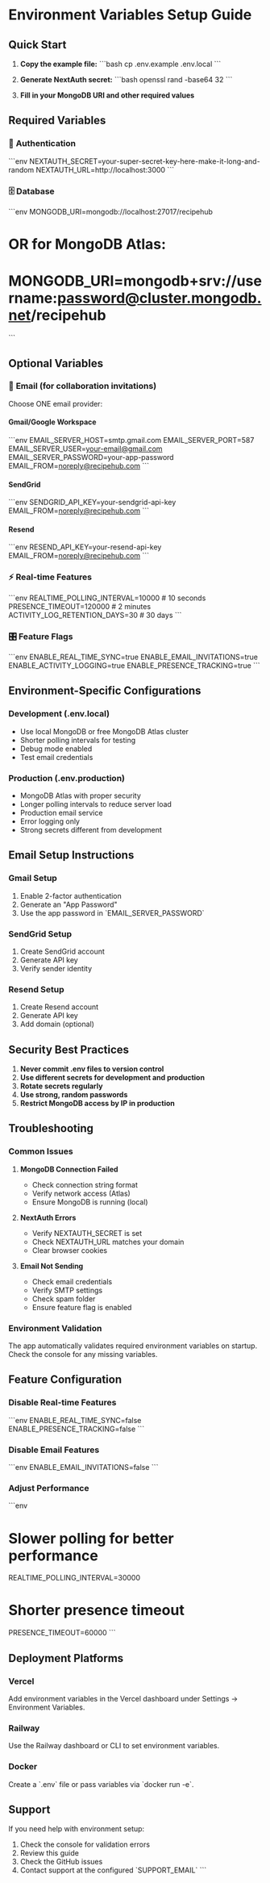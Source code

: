 # Environment Variables Setup Guide

## Quick Start

1. **Copy the example file:**
   \`\`\`bash
   cp .env.example .env.local
   \`\`\`

2. **Generate NextAuth secret:**
   \`\`\`bash
   openssl rand -base64 32
   \`\`\`

3. **Fill in your MongoDB URI and other required values**

## Required Variables

### 🔐 **Authentication**
\`\`\`env
NEXTAUTH_SECRET=your-super-secret-key-here-make-it-long-and-random
NEXTAUTH_URL=http://localhost:3000
\`\`\`

### 🗄️ **Database**
\`\`\`env
MONGODB_URI=mongodb://localhost:27017/recipehub
# OR for MongoDB Atlas:
# MONGODB_URI=mongodb+srv://username:password@cluster.mongodb.net/recipehub
\`\`\`

## Optional Variables

### 📧 **Email (for collaboration invitations)**

Choose ONE email provider:

#### Gmail/Google Workspace
\`\`\`env
EMAIL_SERVER_HOST=smtp.gmail.com
EMAIL_SERVER_PORT=587
EMAIL_SERVER_USER=your-email@gmail.com
EMAIL_SERVER_PASSWORD=your-app-password
EMAIL_FROM=noreply@recipehub.com
\`\`\`

#### SendGrid
\`\`\`env
SENDGRID_API_KEY=your-sendgrid-api-key
EMAIL_FROM=noreply@recipehub.com
\`\`\`

#### Resend
\`\`\`env
RESEND_API_KEY=your-resend-api-key
EMAIL_FROM=noreply@recipehub.com
\`\`\`

### ⚡ **Real-time Features**
\`\`\`env
REALTIME_POLLING_INTERVAL=10000      # 10 seconds
PRESENCE_TIMEOUT=120000              # 2 minutes
ACTIVITY_LOG_RETENTION_DAYS=30       # 30 days
\`\`\`

### 🎛️ **Feature Flags**
\`\`\`env
ENABLE_REAL_TIME_SYNC=true
ENABLE_EMAIL_INVITATIONS=true
ENABLE_ACTIVITY_LOGGING=true
ENABLE_PRESENCE_TRACKING=true
\`\`\`

## Environment-Specific Configurations

### Development (.env.local)
- Use local MongoDB or free MongoDB Atlas cluster
- Shorter polling intervals for testing
- Debug mode enabled
- Test email credentials

### Production (.env.production)
- MongoDB Atlas with proper security
- Longer polling intervals to reduce server load
- Production email service
- Error logging only
- Strong secrets different from development

## Email Setup Instructions

### Gmail Setup
1. Enable 2-factor authentication
2. Generate an "App Password"
3. Use the app password in \`EMAIL_SERVER_PASSWORD\`

### SendGrid Setup
1. Create SendGrid account
2. Generate API key
3. Verify sender identity

### Resend Setup
1. Create Resend account
2. Generate API key
3. Add domain (optional)

## Security Best Practices

1. **Never commit .env files to version control**
2. **Use different secrets for development and production**
3. **Rotate secrets regularly**
4. **Use strong, random passwords**
5. **Restrict MongoDB access by IP in production**

## Troubleshooting

### Common Issues

1. **MongoDB Connection Failed**
   - Check connection string format
   - Verify network access (Atlas)
   - Ensure MongoDB is running (local)

2. **NextAuth Errors**
   - Verify NEXTAUTH_SECRET is set
   - Check NEXTAUTH_URL matches your domain
   - Clear browser cookies

3. **Email Not Sending**
   - Check email credentials
   - Verify SMTP settings
   - Check spam folder
   - Ensure feature flag is enabled

### Environment Validation

The app automatically validates required environment variables on startup. Check the console for any missing variables.

## Feature Configuration

### Disable Real-time Features
\`\`\`env
ENABLE_REAL_TIME_SYNC=false
ENABLE_PRESENCE_TRACKING=false
\`\`\`

### Disable Email Features
\`\`\`env
ENABLE_EMAIL_INVITATIONS=false
\`\`\`

### Adjust Performance
\`\`\`env
# Slower polling for better performance
REALTIME_POLLING_INTERVAL=30000

# Shorter presence timeout
PRESENCE_TIMEOUT=60000
\`\`\`

## Deployment Platforms

### Vercel
Add environment variables in the Vercel dashboard under Settings → Environment Variables.

### Railway
Use the Railway dashboard or CLI to set environment variables.

### Docker
Create a \`.env\` file or pass variables via \`docker run -e\`.

## Support

If you need help with environment setup:
1. Check the console for validation errors
2. Review this guide
3. Check the GitHub issues
4. Contact support at the configured \`SUPPORT_EMAIL\`
\`\`\`
